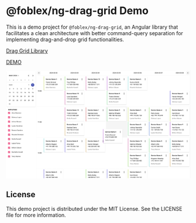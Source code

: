 # @foblex/ng-drag-grid Demo

This is a demo project for `@foblex/ng-drag-grid`, an Angular library that facilitates a clean architecture with better command-query separation for implementing drag-and-drop grid functionalities.

[Drag Grid Library](https://github.com/siarheihuzarevich/f-ng-drag-grid)

[DEMO](https://siarheihuzarevich.github.io/f-ng-calendar-demo)

![Example View](example.png)

## License

This demo project is distributed under the MIT License. See the LICENSE file for more information.
